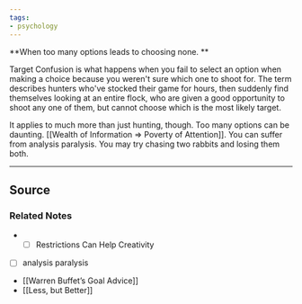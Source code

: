 ```yaml
---
tags:
- psychology
---
```

**When too many options leads to choosing none. **

Target Confusion is what happens when you fail to select an option when making a choice because you weren't sure which one to shoot for. The term describes hunters who've stocked their game for hours, then suddenly find themselves looking at an entire flock, who are given a good opportunity to shoot any one of them, but cannot choose which is the most likely target. 

It applies to much more than just hunting, though. Too many options can be daunting. [[Wealth of Information ⇒ Poverty of Attention]]. You can suffer from analysis paralysis. You may try chasing two rabbits and losing them both. 

---

## Source


### Related Notes
- - [ ]  Restrictions Can Help Creativity
- [ ]  analysis paralysis
- [[Warren Buffet’s Goal Advice]]
- [[Less, but Better]]